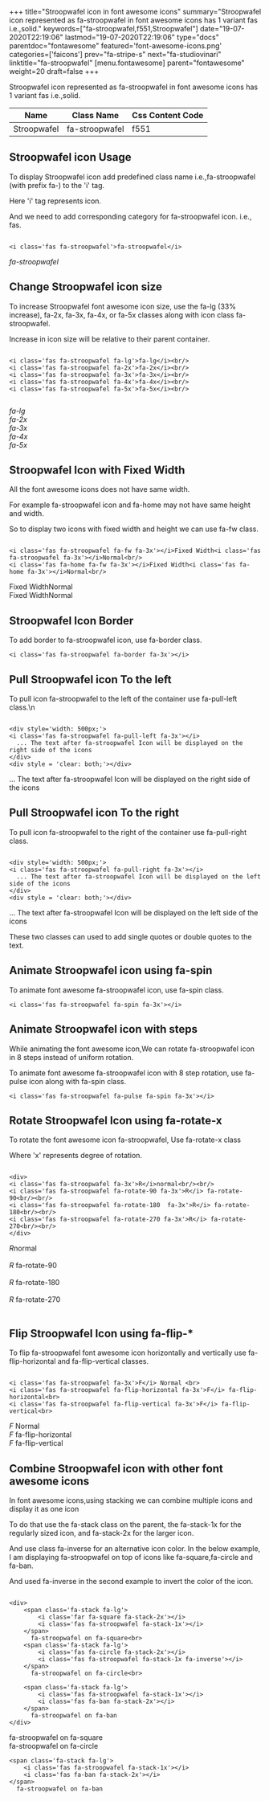 +++
title="Stroopwafel icon in font awesome icons"
summary="Stroopwafel icon represented as fa-stroopwafel in font awesome icons has 1 variant fas i.e.,solid."
keywords=["fa-stroopwafel,f551,Stroopwafel"]
date="19-07-2020T22:19:06"
lastmod="19-07-2020T22:19:06"
type="docs"
parentdoc="fontawesome"
featured='font-awesome-icons.png'
categories=['faicons']
prev="fa-stripe-s"
next="fa-studiovinari"
linktitle="fa-stroopwafel"
[menu.fontawesome]
parent="fontawesome"
weight=20
draft=false
+++


Stroopwafel icon represented as fa-stroopwafel in font awesome icons has 1 variant fas i.e.,solid.

<div class='table-responsive'><table class='table'><thead><tr><th>Name</th><th>Class Name</th><th>Css Content Code</th></tr></thead><tbody><tr><td>Stroopwafel</td><td>fa-stroopwafel</td><td>f551</td></tr></tbody></table></div>



## Stroopwafel icon Usage

To display Stroopwafel icon add predefined class name i.e.,fa-stroopwafel (with prefix fa-) to the 'i' tag.

Here 'i' tag represents icon.

And we need to add corresponding category for fa-stroopwafel icon. i.e., fas.


```

<i class='fas fa-stroopwafel'>fa-stroopwafel</i>
```

<i class='fas fa-stroopwafel'>fa-stroopwafel</i>




## Change Stroopwafel icon size
To increase Stroopwafel font awesome icon size, use the fa-lg (33% increase), fa-2x, fa-3x, fa-4x, or fa-5x classes along with icon class fa-stroopwafel.

Increase in icon size will be relative to their parent container. 

```

<i class='fas fa-stroopwafel fa-lg'>fa-lg</i><br/>
<i class='fas fa-stroopwafel fa-2x'>fa-2x</i><br/>
<i class='fas fa-stroopwafel fa-3x'>fa-3x</i><br/>
<i class='fas fa-stroopwafel fa-4x'>fa-4x</i><br/>
<i class='fas fa-stroopwafel fa-5x'>fa-5x</i><br/>
            
```

<i class='fas fa-stroopwafel fa-lg'>fa-lg</i><br/>
<i class='fas fa-stroopwafel fa-2x'>fa-2x</i><br/>
<i class='fas fa-stroopwafel fa-3x'>fa-3x</i><br/>
<i class='fas fa-stroopwafel fa-4x'>fa-4x</i><br/>
<i class='fas fa-stroopwafel fa-5x'>fa-5x</i><br/>
            



## Stroopwafel Icon with Fixed Width 

All the font awesome icons does not have same width.

For example fa-stroopwafel icon and fa-home may not have same height and width.

So to display two icons with fixed width and height we can use fa-fw class.


```

<i class='fas fa-stroopwafel fa-fw fa-3x'></i>Fixed Width<i class='fas fa-stroopwafel fa-3x'></i>Normal<br/>
<i class='fas fa-home fa-fw fa-3x'></i>Fixed Width<i class='fas fa-home fa-3x'></i>Normal<br/>
```

<i class='fas fa-stroopwafel fa-fw fa-3x'></i>Fixed Width<i class='fas fa-stroopwafel fa-3x'></i>Normal<br/>
<i class='fas fa-home fa-fw fa-3x'></i>Fixed Width<i class='fas fa-home fa-3x'></i>Normal<br/>



## Stroopwafel Icon Border 

To add border to fa-stroopwafel icon, use fa-border class.


```
<i class='fas fa-stroopwafel fa-border fa-3x'></i>

```
<i class='fas fa-stroopwafel fa-border fa-3x'></i>





## Pull Stroopwafel icon To the left

To pull icon fa-stroopwafel to the left of the container use fa-pull-left class.\n

```

<div style='width: 500px;'>
<i class='fas fa-stroopwafel fa-pull-left fa-3x'></i>
  ... The text after fa-stroopwafel Icon will be displayed on the right side of the icons
</div>
<div style = 'clear: both;'></div>
```

<div style='width: 500px;'>
<i class='fas fa-stroopwafel fa-pull-left fa-3x'></i>
  ... The text after fa-stroopwafel Icon will be displayed on the right side of the icons
</div>
<div style = 'clear: both;'></div>




## Pull Stroopwafel icon To the right
To pull icon fa-stroopwafel to the right of the container use fa-pull-right class.

```

<div style='width: 500px;'>
<i class='fas fa-stroopwafel fa-pull-right fa-3x'></i>
  ... The text after fa-stroopwafel Icon will be displayed on the left side of the icons
</div>
<div style = 'clear: both;'></div>
```

<div style='width: 500px;'>
<i class='fas fa-stroopwafel fa-pull-right fa-3x'></i>
  ... The text after fa-stroopwafel Icon will be displayed on the left side of the icons
</div>
<div style = 'clear: both;'></div>

These two classes can used to add single quotes or double quotes to the text.


## Animate Stroopwafel icon using fa-spin
To animate font awesome fa-stroopwafel icon, use fa-spin class.

```
<i class='fas fa-stroopwafel fa-spin fa-3x'></i>
```
<i class='fas fa-stroopwafel fa-spin fa-3x'></i>




## Animate Stroopwafel icon with steps
While animating the font awesome icon,We can rotate fa-stroopwafel icon in 8 steps instead of uniform rotation.

To animate font awesome fa-stroopwafel icon with 8 step rotation, use fa-pulse icon along with fa-spin class.


```
<i class='fas fa-stroopwafel fa-pulse fa-spin fa-3x'></i>

```
<i class='fas fa-stroopwafel fa-pulse fa-spin fa-3x'></i>





## Rotate Stroopwafel Icon using fa-rotate-x
To rotate the font awesome icon fa-stroopwafel, Use fa-rotate-x class

Where 'x' represents degree of rotation.


```

<div>
<i class='fas fa-stroopwafel fa-3x'>R</i>normal<br/><br/>
<i class='fas fa-stroopwafel fa-rotate-90 fa-3x'>R</i> fa-rotate-90<br/><br/> 
<i class='fas fa-stroopwafel fa-rotate-180  fa-3x'>R</i> fa-rotate-180<br/><br/> 
<i class='fas fa-stroopwafel fa-rotate-270 fa-3x'>R</i> fa-rotate-270<br/><br/>
</div>
```

<div>
<i class='fas fa-stroopwafel fa-3x'>R</i>normal<br/><br/>
<i class='fas fa-stroopwafel fa-rotate-90 fa-3x'>R</i> fa-rotate-90<br/><br/> 
<i class='fas fa-stroopwafel fa-rotate-180  fa-3x'>R</i> fa-rotate-180<br/><br/> 
<i class='fas fa-stroopwafel fa-rotate-270 fa-3x'>R</i> fa-rotate-270<br/><br/>
</div>




## Flip Stroopwafel Icon using fa-flip-*
To flip fa-stroopwafel font awesome icon horizontally and vertically use fa-flip-horizontal and fa-flip-vertical classes. 

```

<i class='fas fa-stroopwafel fa-3x'>F</i> Normal <br>
<i class='fas fa-stroopwafel fa-flip-horizontal fa-3x'>F</i> fa-flip-horizontal<br>
<i class='fas fa-stroopwafel fa-flip-vertical fa-3x'>F</i> fa-flip-vertical<br>
```

<i class='fas fa-stroopwafel fa-3x'>F</i> Normal <br>
<i class='fas fa-stroopwafel fa-flip-horizontal fa-3x'>F</i> fa-flip-horizontal<br>
<i class='fas fa-stroopwafel fa-flip-vertical fa-3x'>F</i> fa-flip-vertical<br>




## Combine Stroopwafel icon with other font awesome icons
In font awesome icons,using stacking we can combine multiple icons and display it as one icon 

To do that use the fa-stack class on the parent, the fa-stack-1x for the regularly sized icon, and fa-stack-2x for the larger icon.

And use class fa-inverse for an alternative icon color. 
In the below example, I am displaying fa-stroopwafel on top of icons like fa-square,fa-circle and fa-ban.

And used fa-inverse in the second example to invert the color of the icon.

```

<div>
    <span class='fa-stack fa-lg'>
        <i class='far fa-square fa-stack-2x'></i>
        <i class='fas fa-stroopwafel fa-stack-1x'></i>
    </span>
      fa-stroopwafel on fa-square<br>
    <span class='fa-stack fa-lg'>
        <i class='fas fa-circle fa-stack-2x'></i>
        <i class='fas fa-stroopwafel fa-stack-1x fa-inverse'></i>
    </span>
      fa-stroopwafel on fa-circle<br>

    <span class='fa-stack fa-lg'>
        <i class='fas fa-stroopwafel fa-stack-1x'></i>
        <i class='fas fa-ban fa-stack-2x'></i>
    </span>
      fa-stroopwafel on fa-ban
</div>
```

<div>
    <span class='fa-stack fa-lg'>
        <i class='far fa-square fa-stack-2x'></i>
        <i class='fas fa-stroopwafel fa-stack-1x'></i>
    </span>
      fa-stroopwafel on fa-square<br>
    <span class='fa-stack fa-lg'>
        <i class='fas fa-circle fa-stack-2x'></i>
        <i class='fas fa-stroopwafel fa-stack-1x fa-inverse'></i>
    </span>
      fa-stroopwafel on fa-circle<br>

    <span class='fa-stack fa-lg'>
        <i class='fas fa-stroopwafel fa-stack-1x'></i>
        <i class='fas fa-ban fa-stack-2x'></i>
    </span>
      fa-stroopwafel on fa-ban
</div>






